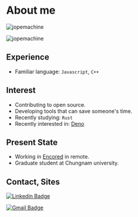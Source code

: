 # About me

<p> <img src="https://komarev.com/ghpvc/?username=jopemachine" alt="jopemachine" /> </p>

<p> <img src="https://github-readme-stats-jopemachine-deploy.vercel.app/api?username=jopemachine&count_private=true&show_icons=true" alt="jopemachine" /> </p>

## Experience 

<!-- TODO: Write more description here...  -->
<!-- * (20.03 ~ 20.08) maintenance Enertalk -->

* Familiar language: `Javascript`, `C++`

## Interest

* Contributing to open source.
* Developing tools that can save someone's time.
* Recently studying: `Rust`
* Recently interested in: [Deno](https://github.com/denoland/deno)

## Present State

* Working in [Encored](https://www.enertalk.com/home/) in remote.
* Graduate student at Chungnam university.

## Contact, Sites

  [![Linkedin Badge](https://img.shields.io/badge/-LinkedIn-blue?style=flat-square&logo=Linkedin&logoColor=white&link=https://www.linkedin.com/in/gyu-bong-lee-a1a76b197/)](https://www.linkedin.com/in/gyu-bong-lee-a1a76b197/)
	
  [![Gmail Badge](https://img.shields.io/badge/Gmail-d14836?style=flat-square&logo=Gmail&logoColor=white&link=mailto:gravityc95@gmail.com)](mailto:gravityc95@gmail.com)
